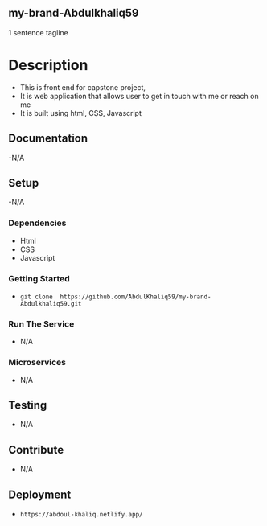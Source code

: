 ## my-brand-Abdulkhaliq59

1 sentence tagline

# Description

- This is front end for capstone project,
- It is web application that allows user to get in touch with me or reach on me
- It is built using html, CSS, Javascript

## Documentation

-N/A

## Setup

-N/A
### Dependencies

- Html
- CSS
- Javascript


### Getting Started

- `git clone  https://github.com/AbdulKhaliq59/my-brand-Abdulkhaliq59.git`

### Run The Service

- N/A

### Microservices

- N/A

## Testing

- N/A

## Contribute

- N/A

## Deployment

- `https://abdoul-khaliq.netlify.app/`
